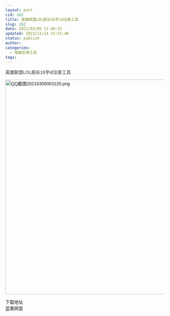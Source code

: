 ```yaml
---
layout: post
cid: 262
title: 英雄联盟LOL超长16字id注册工具
slug: 262
date: 2021/03/05 11:40:33
updated: 2023/11/14 15:51:40
status: publish
author: 
categories: 
  - 电脑实用工具
tags: 
---
```



<div alt="潮男心博客 www.cnx0.com">
	<p>
		<span style="color:#333333;font-family:Arial, &quot;font-size:18px;white-space:normal;background-color:#FFFFFF;">英雄联盟LOL超长16字id注册工具</span> 
	</p>
	<p>
		<span style="color:#333333;font-family:Arial, &quot;font-size:18px;white-space:normal;background-color:#FFFFFF;"><a target="_blank" href="https://dbg188.com/content/uploadfile/202103/e6071614875515.png" id="ematt:24479"><img src="https://dbg188.com/content/uploadfile/202103/e6071614875515.png" title="点击查看原图" alt="QQ截图20210305003120.png" border="0" width="1197" height="676" /></a><br />
</span> 
	</p>
	<div class="Fengdown_tit">
		<i class="ico"></i>下载地址
	</div>
<span onclick="window.open('https://1oti.lanzous.com/iInjimgz0ha');" class="Fengdown"><i class="ico"></i><i class="line"></i>蓝奏网盘</span> 
</div>